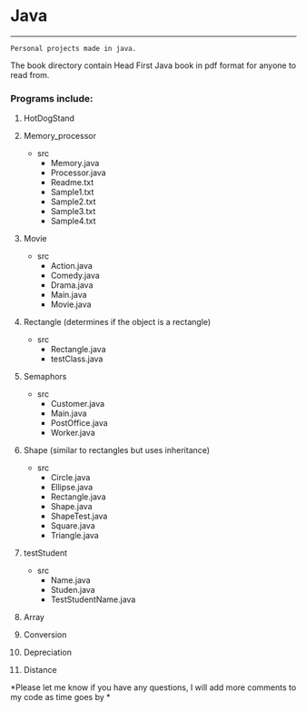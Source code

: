 # Java
---
`Personal projects made in java.` 

The book directory contain Head First Java book in pdf format for anyone to read from. 

### Programs include:
  1. HotDogStand
  2. Memory_processor
      - src
        - Memory.java
        - Processor.java
        - Readme.txt
        - Sample1.txt
        - Sample2.txt   
        - Sample3.txt
        - Sample4.txt
  4. Movie
      - src
        - Action.java
        - Comedy.java
        - Drama.java
        - Main.java
        - Movie.java   
  6. Rectangle (determines if the object is a rectangle)
      - src
        - Rectangle.java
        - testClass.java
       
  8. Semaphors
      - src
        - Customer.java
        - Main.java
        - PostOffice.java
        - Worker.java
  10. Shape (similar to rectangles but uses inheritance)
      - src
        - Circle.java
        - Ellipse.java
        - Rectangle.java
        - Shape.java
        - ShapeTest.java
        - Square.java
        - Triangle.java
  12. testStudent
      - src
        - Name.java
        - Studen.java
        - TestStudentName.java
  14. Array
  15. Conversion
  16. Depreciation
  17. Distance

*Please let me know if you have any questions, I will add more comments to my code as time goes by *

